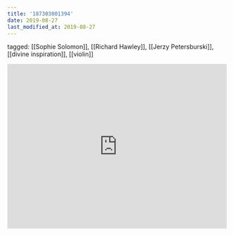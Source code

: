 ```yaml
---
title: '187303001394'
date: 2019-08-27
last_modified_at: 2019-08-27
---
```

tagged: [[Sophie Solomon]], [[Richard Hawley]], [[Jerzy Petersburski]], [[divine inspiration]], [[violin]]
<iframe allow="accelerometer; autoplay; clipboard-write; encrypted-media; gyroscope; picture-in-picture" allowfullscreen="" frameborder="0" height="375" id="youtube_iframe" src="https://www.youtube.com/embed/HrESynyg_kc?feature=oembed&amp;enablejsapi=1&amp;origin=https://safe.txmblr.com&amp;wmode=opaque" width="500"></iframe>